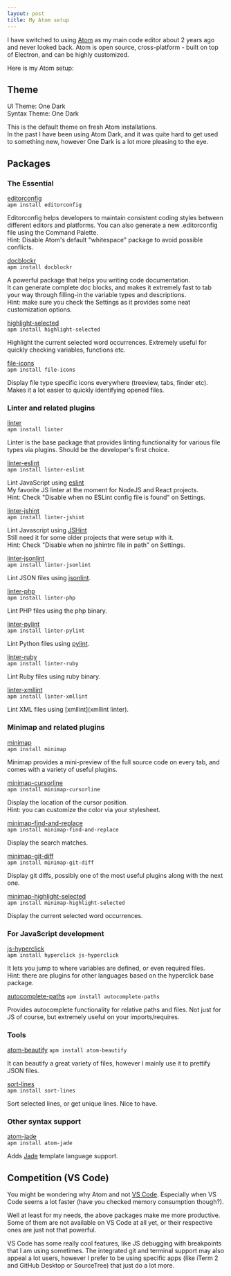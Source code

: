 ```yaml
---
layout: post
title: My Atom setup
---
```


I have switched to using [Atom](https://atom.io/) as my main code editor about 2 years ago and never looked back. Atom is open source, cross-platform - built on top of Electron, and can be highly customized.  

Here is my Atom setup:

## Theme

UI Theme: One Dark  
Syntax Theme: One Dark

This is the default theme on fresh Atom installations.  
In the past I have been using Atom Dark, and it was quite hard to get used to something new, however One Dark is a lot more pleasing to the eye.

## Packages

### The Essential

[editorconfig](https://atom.io/packages/editorconfig)  
`apm install editorconfig`

Editorconfig helps developers to maintain consistent coding styles between different editors and platforms. You can also generate a new .editorconfig file using the Command Palette.  
Hint: Disable Atom's default "whitespace" package to avoid possible conflicts.

[docblockr](https://atom.io/packages/docblockr)  
`apm install docblockr`

A powerful package that helps you writing code documentation.  
It can generate complete doc blocks, and makes it extremely fast to tab your way through filling-in the variable types and descriptions.  
Hint: make sure you check the Settings as it provides some neat customization options.

[highlight-selected](https://atom.io/packages/highlight-selected)  
`apm install highlight-selected`

Highlight the current selected word occurrences. Extremely useful for quickly checking variables, functions etc.

[file-icons](https://atom.io/packages/file-icons)  
`apm install file-icons`

Display file type specific icons everywhere (treeview, tabs, finder etc).  
Makes it a lot easier to quickly identifying opened files.

### Linter and related plugins

[linter](https://atom.io/packages/linter)  
`apm install linter`  

Linter is the base package that provides linting functionality for various file types via plugins. Should be the developer's first choice.

[linter-eslint](https://atom.io/packages/linter-eslint)  
`apm install linter-eslint`

Lint JavaScript using [eslint](http://eslint.org/)  
My favorite JS linter at the moment for NodeJS and React projects.  
Hint: Check "Disable when no ESLint config file is found" on Settings.

[linter-jshint](https://atom.io/packages/linter-jshint)  
`apm install linter-jshint`

Lint Javascript using [JSHint](http://jshint.com/)  
Still need it for some older projects that were setup with it.  
Hint: Check "Disable when no jshintrc file in path" on Settings.

[linter-jsonlint](https://atom.io/packages/linter-jsonlint)  
`apm install linter-jsonlint`

Lint JSON files using [jsonlint](https://github.com/zaach/jsonlint).

[linter-php](https://atom.io/packages/linter-php)  
`apm install linter-php`

Lint PHP files using the php binary.

[linter-pylint](https://atom.io/packages/linter-pylint)  
`apm install linter-pylint`

Lint Python files using [pylint](https://www.pylint.org/).

[linter-ruby](https://atom.io/packages/linter-ruby)  
`apm install linter-ruby`

Lint Ruby files using ruby binary.

[linter-xmllint](https://atom.io/packages/linter-xmllint)  
`apm install linter-xmllint`

Lint XML files using [xmllint](xmllint linter).

### Minimap and related plugins

[minimap](https://atom.io/packages/minimap)  
`apm install minimap`  

Minimap provides a mini-preview of the full source code on every tab, and comes with a variety of useful plugins.

[minimap-cursorline](https://atom.io/packages/minimap-cursorline)  
`apm install minimap-cursorline`  

Display the location of the cursor position.  
Hint: you can customize the color via your stylesheet.

[minimap-find-and-replace](https://atom.io/packages/minimap-find-and-replace)  
`apm install minimap-find-and-replace`

Display the search matches.

[minimap-git-diff](https://atom.io/packages/minimap-git-diff)  
`apm install minimap-git-diff`

Display git diffs, possibly one of the most useful plugins along with the next one.

[minimap-highlight-selected](https://atom.io/packages/minimap-highlight-selected)  
`apm install minimap-highlight-selected`

Display the current selected word occurrences.

### For JavaScript development

[js-hyperclick](https://atom.io/packages/js-hyperclick)  
`apm install hyperclick js-hyperclick`

It lets you jump to where variables are defined, or even required files.  
Hint: there are plugins for other languages based on the hyperclick base package.

[autocomplete-paths](https://atom.io/packages/autocomplete-paths)
`apm install autocomplete-paths`

Provides autocomplete functionality for relative paths and files. Not just for JS of course, but extremely useful on your imports/requires.

### Tools

[atom-beautify](https://atom.io/packages/atom-beautify)
`apm install atom-beautify`

It can beautify a great variety of files, however I mainly use it to prettify JSON files.

[sort-lines](https://atom.io/packages/sort-lines)  
`apm install sort-lines`

Sort selected lines, or get unique lines. Nice to have.

### Other syntax support

[atom-jade](https://atom.io/packages/atom-jade)  
`apm install atom-jade`

Adds [Jade](https://pugjs.org/api/getting-started.html) template language support.

## Competition (VS Code)

You might be wondering why Atom and not [VS Code](https://code.visualstudio.com/). Especially when VS Code seems a lot faster (have you checked memory consumption though?).

Well at least for my needs, the above packages make me more productive. Some of them are not available on VS Code at all yet, or their respective ones are just not that powerful.

VS Code has some really cool features, like JS debugging with breakpoints that I am using sometimes. The integrated git and terminal support may also appeal a lot users, however I prefer to be using specific apps (like iTerm 2 and GitHub Desktop or SourceTree) that just do a lot more.

